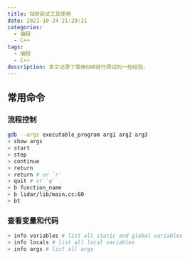```yaml
---
title: GDB调试工具使用
date: 2021-10-24 21:29:21
categories:
  - 编程
  - C++
tags:
  - 编程
  - C++
description: 本文记录了使用GDB进行调试的一些经验。
---
```


## 常用命令

### 流程控制

```bash
gdb --args executable_program arg1 arg2 arg3
> show args
> start
> step
> continue
> return
> return # or `r`
> quit # or `q`
> b function_name
> b lidar/lib/main.cc:60
> bt
```

### 查看变量和代码

```bash
> info variables # list all static and global variables
> info locals # list all local variables
> info args # list all args
```

